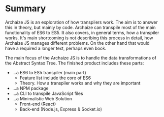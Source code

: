 # Summary

Archaize JS is an exploration of how transpilers work. The aim is 
to answer this in theory, but mainly by code. Archaize can transpile 
most of the main functionality of ES6 to ES5. It also covers, in 
general terms, how a transpiler works. It's main shortcoming is not 
describing this process in detail, how Archaize JS manages different 
problems. On the other hand that would have a required a longer 
text, perhaps even book.

The main focus of the Archaize JS is to handle the data transformations 
of the Abstract Syntax Tree. The finished product includes these parts:

* ...a ES6 to ES5 transpiler (main part)
    * Feature list include the core of ES6
    * Theory. How a transpiler works and why they are important
* ...a NPM package
* ...a CLI to transpile JavaScript files
* ...a Minimalistic Web Solution 
    * Front-end (React)
    * Back-end (Node.js, Express & Socket.io)
